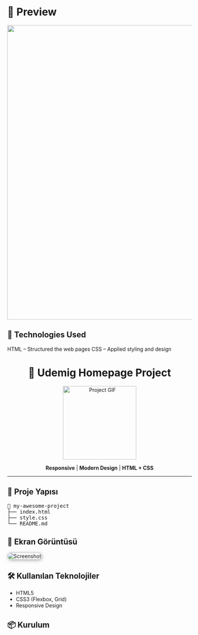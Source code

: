 
<h1>🎥 Preview</h1>
<i class="fa-solid fa-star"></i>
<img src="pic/bookstore.gif" width="800" />

<h2>🔧 Technologies Used</h2>
 
<p>HTML – Structured the web pages
CSS – Applied styling and design
</p>


<h1 align="center">🚀 Udemig Homepage Project</h1>

<p align="center">
  <img src="https://media.giphy.com/media/du3J3cXyzhj75IOgvA/giphy.gif" width="200" alt="Project GIF" />
</p>

<p align="center">
  <b>Responsive</b> | <b>Modern Design</b> | <b>HTML + CSS</b>
</p>

<hr>

<h2>📂 Proje Yapısı</h2>

<pre>
📁 my-awesome-project
├── index.html
├── style.css
└── README.md
</pre>

<h2>🎨 Ekran Görüntüsü</h2>

<img src="https://via.placeholder.com/800x400.png?text=Project+Screenshot" alt="Screenshot" style="border-radius: 10px; border: 1px solid #ccc; box-shadow: 2px 2px 10px #aaa;" />

<h2>🛠 Kullanılan Teknolojiler</h2>

<ul>
  <li>HTML5</li>
  <li>CSS3 (Flexbox, Grid)</li>
  <li>Responsive Design</li>
</ul>

<h2>📦 Kurulum</h2>


